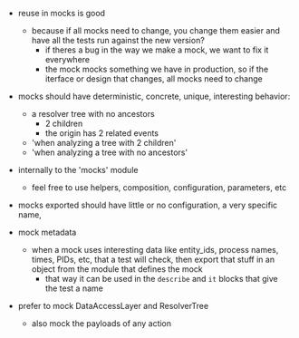 * reuse in mocks is good
  - because if all mocks need to change, you change them easier and have all the tests run against the new version?
    - if theres a bug in the way we make a mock, we want to fix it everywhere
    - the mock mocks something we have in production, so if the iterface or design that changes, all mocks need to change
* mocks should have deterministic, concrete, unique, interesting behavior:
  - a resolver tree with no ancestors
    - 2 children
    - the origin has 2 related events
  - 'when analyzing a tree with 2 children'
  - 'when analyzing a tree with no ancestors'

* internally to the 'mocks' module
  - feel free to use helpers, composition, configuration, parameters, etc

* mocks exported should have little or no configuration, a very specific name,

* mock metadata
  - when a mock uses interesting data like entity_ids, process names, times, PIDs, etc, that a test will check, then export that stuff in an object from the module that defines the mock
    - that way it can be used in the `describe` and `it` blocks that give the test a name

* prefer to mock DataAccessLayer and ResolverTree
  - also mock the payloads of any action
